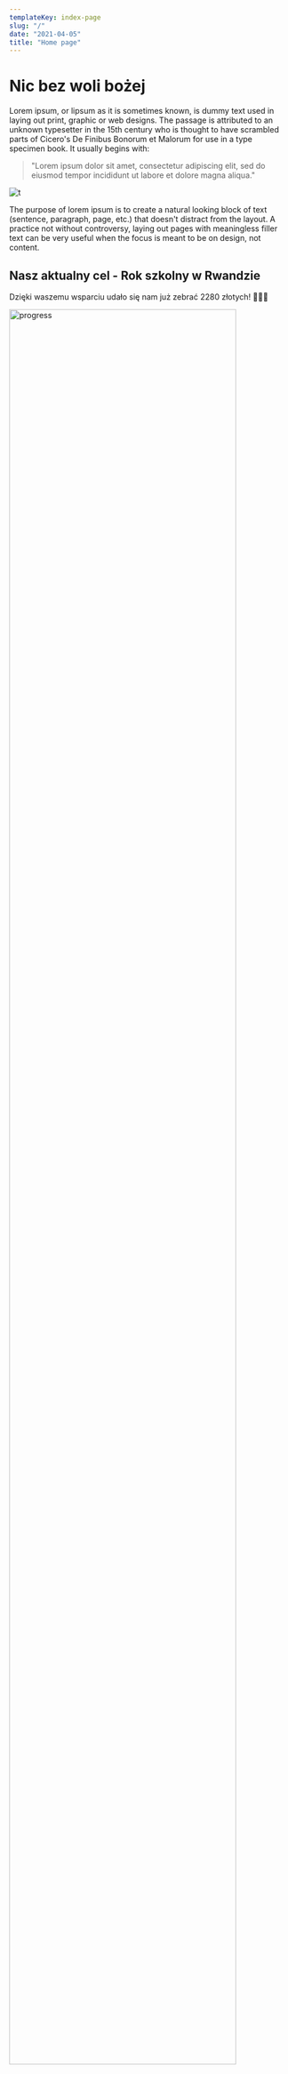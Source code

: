 ```yaml
---
templateKey: index-page
slug: "/"
date: "2021-04-05"
title: "Home page"
---
```

# Nic bez woli bożej
Lorem ipsum, or lipsum as it is sometimes known, is dummy text used in laying out print, graphic or web designs. The passage is attributed to an unknown typesetter in the 15th century who is thought to have scrambled parts of Cicero's De Finibus Bonorum et Malorum for use in a type specimen book. It usually begins with:

>"Lorem ipsum dolor sit amet, consectetur adipiscing elit, sed do eiusmod tempor incididunt ut labore et dolore magna aliqua."

  ![t](/img/foto1.JPG "aaa")

The purpose of lorem ipsum is to create a natural looking block of text (sentence, paragraph, page, etc.) that doesn't distract from the layout. A practice not without controversy, laying out pages with meaningless filler text can be very useful when the focus is meant to be on design, not content. 

## Nasz aktualny cel - Rok szkolny w Rwandzie
Dzięki waszemu wsparciu udało się nam już zebrać 2280 złotych! 💪💪💪

<img src="/img/prog.svg" width="90%" style="max-width:600px" alt="progress">

Cel: 3000 złotych. Więcej o akcji możecie przeczytać tutaj: [Rok szkolny w Rwandzie](/p1).